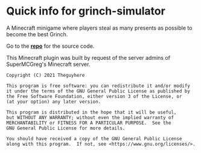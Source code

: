 # Quick info for grinch-simulator
A Minecraft minigame where players steal as many presents as possible to become the best Grinch.

Go to the [**repo**](https://github.com/Theguyhere0/grinch-simulator) for the source code.<br>
<!--Go to the [**wiki**](https://github.com/Theguyhere0/grinch-simulator/wiki) for more information.<br>-->
<!--Go to the [**SpigotMC**](https://www.spigotmc.org/resources/villager-defense.90055/) page or check out the releases for this repository for the jar download.<br>-->
<!--Go to the [**demo video**](https://youtu.be/UI75ujSfUzc) for a detailed overview. -->

This Minecraft plugin was built by request of the server admins of SuperMCGreg's Minecraft server.

    Copyright (C) 2021 Theguyhere

    This program is free software: you can redistribute it and/or modify
    it under the terms of the GNU General Public License as published by
    the Free Software Foundation, either version 3 of the License, or
    (at your option) any later version.

    This program is distributed in the hope that it will be useful,
    but WITHOUT ANY WARRANTY; without even the implied warranty of
    MERCHANTABILITY or FITNESS FOR A PARTICULAR PURPOSE.  See the
    GNU General Public License for more details.

    You should have received a copy of the GNU General Public License
    along with this program.  If not, see <https://www.gnu.org/licenses/>.
